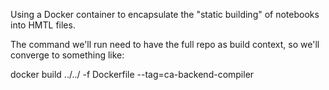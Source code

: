 Using a Docker container to encapsulate the "static building" of notebooks into HMTL files.

The command we'll run need to have the full repo as build context, so we'll converge to something like:

  docker build ../../ -f Dockerfile --tag=ca-backend-compiler
